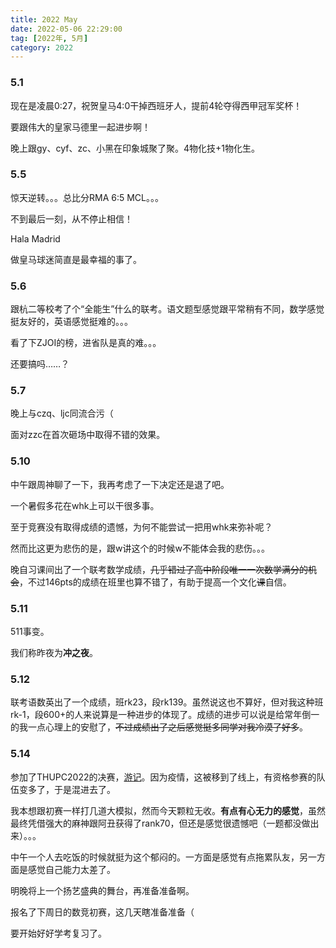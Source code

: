 ```yaml
---
title: 2022 May
date: 2022-05-06 22:29:00
tag: [2022年, 5月]
category: 2022
---
```


### 5.1

现在是凌晨0:27，祝贺皇马4:0干掉西班牙人，提前4轮夺得西甲冠军奖杯！

要跟伟大的皇家马德里一起进步啊！

晚上跟gy、cyf、zc、小黑在印象城聚了聚。4物化技+1物化生。

### 5.5

惊天逆转。。。总比分RMA 6:5 MCL。。。

不到最后一刻，从不停止相信！

Hala Madrid

做皇马球迷简直是最幸福的事了。

### 5.6

跟杭二等校考了个“全能生”什么的联考。语文题型感觉跟平常稍有不同，数学感觉挺友好的，英语感觉挺难的。。。

看了下ZJOI的榜，进省队是真的难。。。

还要搞吗……？

### 5.7

晚上与czq、ljc同流合污（

面对zzc在首次砸场中取得不错的效果。

### 5.10

中午跟周神聊了一下，我再考虑了一下决定还是退了吧。

一个暑假多花在whk上可以干很多事。

至于竞赛没有取得成绩的遗憾，为何不能尝试一把用whk来弥补呢？

然而比这更为悲伤的是，跟w讲这个的时候w不能体会我的悲伤。。。

晚自习课间出了一个联考数学成绩，~~几乎错过了高中阶段唯一一次数学满分的机会~~，不过146pts的成绩在班里也算不错了，有助于提高一个文化~~课~~自信。

### 5.11

511事变。

我们称昨夜为**冲之夜**。

### 5.12

联考语数英出了一个成绩，班rk23，段rk139。虽然说这也不算好，但对我这种班rk-1，段600+的人来说算是一种进步的体现了。成绩的进步可以说是给常年倒一的我一点心理上的安慰了，~~不过成绩出了之后感觉挺多同学对我冷漠了好多~~。

### 5.14

参加了THUPC2022的决赛，[游记](https://www.wzsyyh.ml/post/thupc2022/)。因为疫情，这被移到了线上，有资格参赛的队伍变多了，于是混进去了。

我本想跟初赛一样打几道大模拟，然而今天颗粒无收。**有点有心无力的感觉**，虽然最终凭借强大的麻神跟阿丑获得了rank70，但还是感觉很遗憾吧（一题都没做出来）。。。

中午一个人去吃饭的时候就挺为这个郁闷的。一方面是感觉有点拖累队友，另一方面是感觉自己能力太差了。

明晚将上一个扬艺盛典的舞台，再准备准备啊。

报名了下周日的数竞初赛，这几天瞎准备准备（

要开始好好学考复习了。